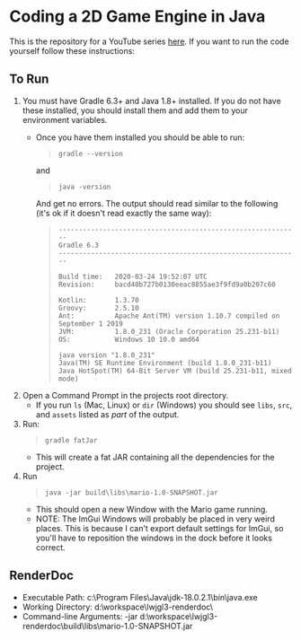 # Coding a 2D Game Engine in Java

This is the repository for a YouTube series [here](https://www.youtube.com/watch?v=VyKE7vz65rY&list=PLtrSb4XxIVbp8AKuEAlwNXDxr99e3woGE). If you want to run the code yourself follow these instructions:

## To Run

1. You must have Gradle 6.3+ and Java 1.8+ installed. If you do not have these installed, you should install them and add them to your environment variables.
    * Once you have them installed you should be able to run:

        > ```gradle --version```

        and

        > ```java -version```

        And get no errors. The output should read similar to the following (it's ok if it doesn't read exactly the same way):
        > ```
        > ------------------------------------------------------------
        > Gradle 6.3
        > ------------------------------------------------------------
        >
        > Build time:   2020-03-24 19:52:07 UTC
        > Revision:     bacd40b727b0130eeac8855ae3f9fd9a0b207c60
        > 
        > Kotlin:       1.3.70
        > Groovy:       2.5.10
        > Ant:          Apache Ant(TM) version 1.10.7 compiled on September 1 2019
        > JVM:          1.8.0_231 (Oracle Corporation 25.231-b11)
        > OS:           Windows 10 10.0 amd64
        > 
        > java version "1.8.0_231"
        > Java(TM) SE Runtime Environment (build 1.8.0_231-b11)
        > Java HotSpot(TM) 64-Bit Server VM (build 25.231-b11, mixed mode)
        > ```
2. Open a Command Prompt in the projects root directory.
    * If you run ```ls``` (Mac, Linux) or ```dir``` (Windows) you should see ```libs```, ```src```, and ```assets``` listed as *part* of the output.
3. Run:
    >```gradle fatJar```
    * This will create a fat JAR containing all the dependencies for the project.
4. Run
    >```java -jar build\libs\mario-1.0-SNAPSHOT.jar```
    * This should open a new Window with the Mario game running.
    * NOTE: The ImGui Windows will probably be placed in very weird places. This is because I can't export default settings for ImGui, so you'll have to reposition the windows in the dock before it looks correct.

## RenderDoc

- Executable Path: c:\Program Files\Java\jdk-18.0.2.1\bin\java.exe
- Working Directory: d:\workspace\lwjgl3-renderdoc\
- Command-line Arguments: -jar d:\workspace\lwjgl3-renderdoc\build\libs\mario-1.0-SNAPSHOT.jar
